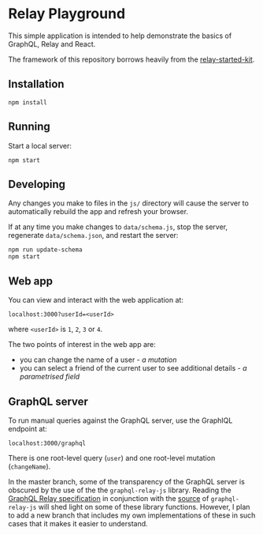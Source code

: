 # Relay Playground

This simple application is intended to help demonstrate the basics of GraphQL, Relay and React.

The framework of this repository borrows heavily from the [relay-started-kit](https://github.com/relayjs/relay-starter-kit/tree/master/data).

## Installation

```
npm install
```

## Running

Start a local server:

```
npm start
```

## Developing

Any changes you make to files in the `js/` directory will cause the server to
automatically rebuild the app and refresh your browser.

If at any time you make changes to `data/schema.js`, stop the server,
regenerate `data/schema.json`, and restart the server:

```
npm run update-schema
npm start
```

## Web app

You can view and interact with the web application at:

```
localhost:3000?userId=<userId>
```
where `<userId>` is `1`, `2`, `3` or `4`.

The two points of interest in the web app are:
* you can change the name of a user - _a mutation_
* you can select a friend of the current user to see additional details - _a parametrised field_

## GraphQL server

To run manual queries against the GraphQL server, use the GraphIQL endpoint at:

```
localhost:3000/graphql
```
There is one root-level query (`user`) and one root-level mutation (`changeName`).

In the master branch, some of the transparency of the GraphQL server is obscured by the use of the the `graphql-relay-js` library. Reading the [GraphQL Relay specification](https://facebook.github.io/relay/docs/graphql-relay-specification.html#content) in conjunction with the [source](https://github.com/graphql/graphql-relay-js/tree/master/src) of `graphql-relay-js` will shed light on some of these library functions. However, I plan to add a new branch that includes my own implementations of these in such cases that it makes it easier to understand.